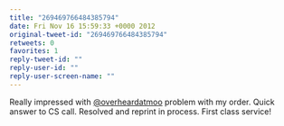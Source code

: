 ```yaml
---
title: "269469766484385794"
date: Fri Nov 16 15:59:33 +0000 2012
original-tweet-id: "269469766484385794"
retweets: 0
favorites: 1
reply-tweet-id: ""
reply-user-id: ""
reply-user-screen-name: ""
---
```

Really impressed with <a href="https://twitter.com/overheardatmoo">@overheardatmoo</a> problem with my order. Quick answer to CS call. Resolved and reprint in process. First class service!
